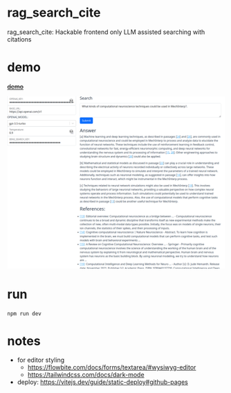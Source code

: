 # rag_search_cite

rag_search_cite: Hackable frontend only LLM assisted searching with citations


# demo

~~[demo]()~~

![screenshot](assets/preview.png)

# run

```npm
npm run dev
```

# notes

- for editor styling 
  - <https://flowbite.com/docs/forms/textarea/#wysiwyg-editor>
  - <https://tailwindcss.com/docs/dark-mode>
- deploy: <https://vitejs.dev/guide/static-deploy#github-pages>

